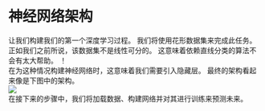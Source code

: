 # 神经网络架构
让我们构建我们的第一个深度学习过程。 我们将使用花形数据集来完成此任务。 正如我们之前所说，该数据集不是线性可分的。 这意味着依赖直线分类的算法不会有太大帮助。
！[](http://kfcoding-static.oss-cn-hangzhou.aliyuncs.com/gitcourse-ml/non_linear%20%281%29.png)</br>
在为这种情况构建神经网络时，这意味着我们需要引入隐藏层。 最终的架构看起来像是下图中的架构。</br>
![](http://kfcoding-static.oss-cn-hangzhou.aliyuncs.com/gitcourse-ml/%E8%AE%AD%E7%BB%83%E7%A5%9E%E7%BB%8F%E7%BD%91%E7%BB%9C.png)</br>
在接下来的步骤中，我们将加载数据、构建网络并对其进行训练来预测未来。

